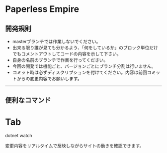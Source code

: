 # Paperless Empire

## 開発規則
* masterブランチでは作業しないでください。
* 出来る限り誰が見ても分かるよう、「何をしているか」のブロック単位だけでもコメントアウトしてコードの内容を示して下さい。
* 自身の名前のブランチで作業を行ってください。
* 今回の開発では機能ごと、バージョンごとにブランチ分割は行いません。
* コミット時は必ずディスクリプションを付けてください。内容は前回コミットからの変更内容でお願いします。

---

## 便利なコマンド
# Tab
dotnet watch

 変更内容をリアルタイムで反映しながらサイトの動きを確認できます。